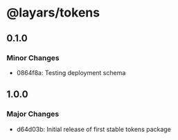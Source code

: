 # @layars/tokens

## 0.1.0

### Minor Changes

- 0864f8a: Testing deployment schema

## 1.0.0

### Major Changes

- d64d03b: Initial release of first stable tokens package
